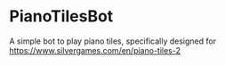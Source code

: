 # PianoTilesBot
A simple bot to play piano tiles, specifically designed for https://www.silvergames.com/en/piano-tiles-2
